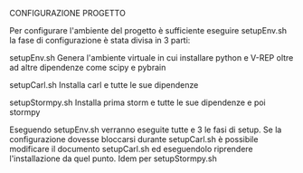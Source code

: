 CONFIGURAZIONE PROGETTO

Per configurare l'ambiente del progetto è sufficiente eseguire setupEnv.sh
la fase di configurazione è stata divisa in 3 parti:

setupEnv.sh
Genera l'ambiente virtuale in cui installare python e V-REP oltre ad altre dipendenze come scipy e pybrain

setupCarl.sh
Installa carl e tutte le sue dipendenze

setupStormpy.sh
Installa prima storm e tutte le sue dipendenze e poi stormpy

Eseguendo setupEnv.sh verranno eseguite tutte e 3 le fasi di setup.
Se la configurazione dovesse bloccarsi durante setupCarl.sh è possibile modificare il documento setupCarl.sh ed eseguendolo riprendere l'installazione da quel punto. Idem per setupStormpy.sh
